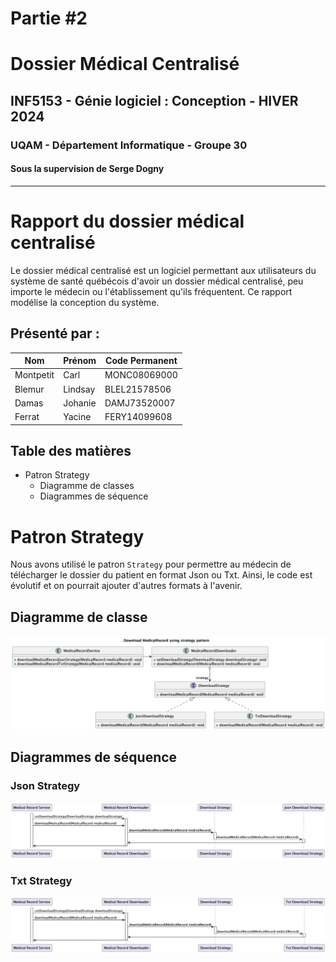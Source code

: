 # Partie \#2

# Dossier Médical Centralisé
## INF5153 - Génie logiciel : Conception - HIVER 2024
### UQAM - Département Informatique - Groupe 30
#### Sous la supervision de Serge Dogny

---

# Rapport du dossier médical centralisé
Le dossier médical centralisé est un logiciel permettant aux utilisateurs du système de santé québécois d'avoir un dossier médical centralisé, peu importe le médecin ou l'établissement qu'ils fréquentent. Ce rapport modélise la conception du système.

## Présenté par :

| Nom       | Prénom  | Code Permanent 
|-----------|---------|---------------|
| Montpetit | Carl    | MONC08069000  | 
| Blemur    | Lindsay | BLEL21578506  | 
| Damas     | Johanie | DAMJ73520007  | 
| Ferrat    | Yacine  | FERY14099608  |


## Table des matières
- Patron Strategy
  - Diagramme de classes
  - Diagrammes de séquence

# Patron Strategy
Nous avons utilisé le patron `Strategy` pour permettre au médecin de télécharger le dossier du patient en format Json ou Txt. 
Ainsi, le code est évolutif et on pourrait ajouter d'autres formats à l'avenir.

## Diagramme de classe 
![](./_models/Patterns/StrategyPattern/ClassDiagram/MedicalRecordDownloader.png)

## Diagrammes de séquence
### Json Strategy
![](./_models/Patterns/StrategyPattern/SequenceDiagram/JsonDownloaderStrategy.png)
### Txt Strategy
![](./_models/Patterns/StrategyPattern/SequenceDiagram/TxtDownloaderStrategy.png)

